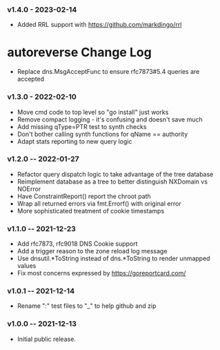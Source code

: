### v1.4.0 - 2023-02-14
  * Added RRL support with https://github.com/markdingo/rrl
# autoreverse Change Log
  * Replace dns.MsgAcceptFunc to ensure rfc7873#5.4 queries are accepted
### v1.3.0 - 2022-02-10
  * Move cmd code to top level so "go install" just works
  * Remove compact logging - it's confusing and doesn't save much
  * Add missing qType=PTR test to synth checks
  * Don't bother calling synth functions for qName == authority
  * Adapt stats reporting to new query logic
### v1.2.0 -- 2022-01-27
  * Refactor query dispatch logic to take advantage of the tree database
  * Reimplement database as a tree to better distinguish NXDomain vs NOError
  * Have ConstraintReport() report the chroot path
  * Wrap all returned errors via fmt.Errorf() with original error
  * More sophisticated treatment of cookie timestamps
### v1.1.0 -- 2021-12-23
  * Add rfc7873, rfc9018 DNS Cookie support
  * Add a trigger reason to the zone reload log message
  * Use dnsutil.*ToString instead of dns.*ToString to render unmapped values
  * Fix most concerns expressed by https://goreportcard.com/
### v1.0.1 -- 2021-12-14
  * Rename ":" test files to "_" to help github and zip
### v1.0.0 -- 2021-12-13
  * Initial public release.
